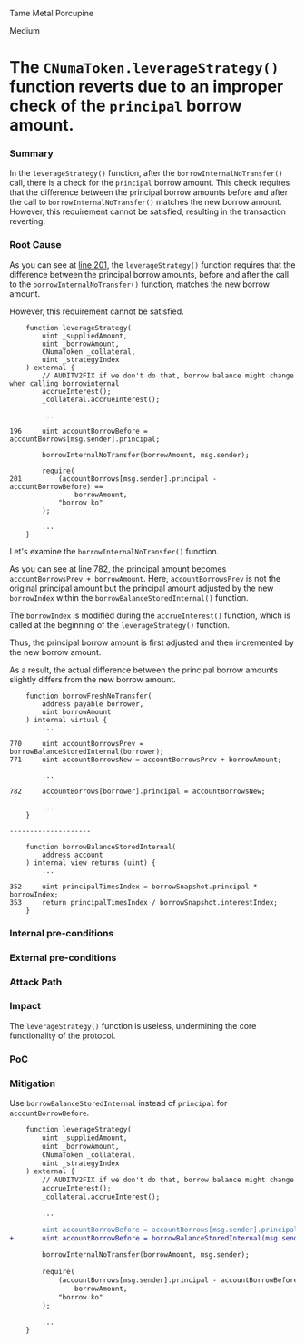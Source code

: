 Tame Metal Porcupine

Medium

# The `CNumaToken.leverageStrategy()` function reverts due to an improper check of the `principal` borrow amount.

### Summary

In the `leverageStrategy()` function, after the `borrowInternalNoTransfer()` call, there is a check for the `principal` borrow amount. This check requires that the difference between the principal borrow amounts before and after the call to `borrowInternalNoTransfer()` matches the new borrow amount. However, this requirement cannot be satisfied, resulting in the transaction reverting.

### Root Cause

As you can see at [line 201](https://github.com/sherlock-audit/2024-12-numa-audit/blob/main/Numa/contracts/lending/CNumaToken.sol#L201), the `leverageStrategy()` function requires that the difference between the principal borrow amounts, before and after the call to the `borrowInternalNoTransfer()` function, matches the new borrow amount.

However, this requirement cannot be satisfied.

```solidity
    function leverageStrategy(
        uint _suppliedAmount,
        uint _borrowAmount,
        CNumaToken _collateral,
        uint _strategyIndex
    ) external {
        // AUDITV2FIX if we don't do that, borrow balance might change when calling borrowinternal
        accrueInterest();
        _collateral.accrueInterest();

        ...

196     uint accountBorrowBefore = accountBorrows[msg.sender].principal;
        
        borrowInternalNoTransfer(borrowAmount, msg.sender);
        
        require(
201         (accountBorrows[msg.sender].principal - accountBorrowBefore) ==
                borrowAmount,
            "borrow ko"
        );

        ...
    }
```

Let's examine the `borrowInternalNoTransfer()` function.

As you can see at line 782, the principal amount becomes `accountBorrowsPrev + borrowAmount`. Here, `accountBorrowsPrev` is not the original principal amount but the principal amount adjusted by the new `borrowIndex` within the `borrowBalanceStoredInternal()` function.

The `borrowIndex` is modified during the `accrueInterest()` function, which is called at the beginning of the `leverageStrategy()` function.

Thus, the principal borrow amount is first adjusted and then incremented by the new borrow amount.

As a result, the actual difference between the principal borrow amounts slightly differs from the new borrow amount.

```solidity
    function borrowFreshNoTransfer(
        address payable borrower,
        uint borrowAmount
    ) internal virtual {
        ...

770     uint accountBorrowsPrev = borrowBalanceStoredInternal(borrower);
771     uint accountBorrowsNew = accountBorrowsPrev + borrowAmount;
        
        ...
        
782     accountBorrows[borrower].principal = accountBorrowsNew;
        
        ...
    }

--------------------

    function borrowBalanceStoredInternal(
        address account
    ) internal view returns (uint) {
        ...

352     uint principalTimesIndex = borrowSnapshot.principal * borrowIndex;
353     return principalTimesIndex / borrowSnapshot.interestIndex;
    }
```

### Internal pre-conditions

### External pre-conditions

### Attack Path

### Impact

The `leverageStrategy()` function is useless, undermining the core functionality of the protocol.

### PoC

### Mitigation

Use `borrowBalanceStoredInternal` instead of `principal` for `accountBorrowBefore`.

```diff
    function leverageStrategy(
        uint _suppliedAmount,
        uint _borrowAmount,
        CNumaToken _collateral,
        uint _strategyIndex
    ) external {
        // AUDITV2FIX if we don't do that, borrow balance might change when calling borrowinternal
        accrueInterest();
        _collateral.accrueInterest();

        ...

-       uint accountBorrowBefore = accountBorrows[msg.sender].principal;
+       uint accountBorrowBefore = borrowBalanceStoredInternal(msg.sender);
        
        borrowInternalNoTransfer(borrowAmount, msg.sender);
        
        require(
            (accountBorrows[msg.sender].principal - accountBorrowBefore) ==
                borrowAmount,
            "borrow ko"
        );

        ...
    }
```